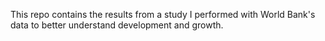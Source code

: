 This repo contains the results from a study I performed with World Bank's data to better understand development and growth.